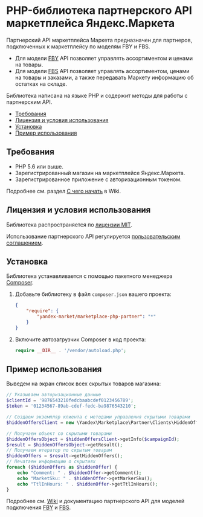 # PHP-библиотека партнерского API маркетплейса Яндекс.Маркета

Партнерский API маркетплейса Маркета предназначен для партнеров, подключенных к маркетплейсу по моделям FBY и FBS.

* Для модели [FBY](https://yandex.ru/dev/market/partner-marketplace/doc/dg/concepts/about-docpage/) API позволяет управлять ассортиментом и ценами на товары.
* Для модели [FBS](https://yandex.ru/dev/market/partner-marketplace-cd/doc/dg/concepts/about-docpage/) API позволяет управлять ассортиментом, ценами на товары и заказами, а также передавать Маркету информацию об остатках на складе.

Библиотека написана на языке PHP и содержит методы для работы с партнерским API. 

* [Требования](#Требования)
* [Лицензия и условия использования](#Лицензия-и-условия-использования)
* [Установка](#Установка)
* [Пример использования](#Пример-использования)

## Требования

* PHP 5.6 или выше.
* Зарегистрированный магазин на маркетплейсе Яндекс.Маркета. 
* Зарегистрированное приложение с авторизационным токеном. 
  
Подробнее см. раздел [С чего начать](https://github.com/yandex-market/marketplace-php-partner/wiki/С-чего-начать) в Wiki.

## Лицензия и условия использования

Библиотека распространяется по [лицензии MIT](LICENSE.txt).

Использование партнерского API регулируется [пользовательским соглашением](https://yandex.ru/legal/market_api_partner/).

## Установка

Библиотека устанавливается с помощью пакетного менеджера [Composer](https://getcomposer.org).

1. Добавьте библиотеку в файл `composer.json` вашего проекта:

   ```json
   {
       "require": {
           "yandex-market/marketplace-php-partner": "*"
       }
   }
   ```

2. Включите автозагрузчик Composer в код проекта:

   ```php
   require __DIR__ . '/vendor/autoload.php';
   ```   

## Пример использования

Выведем на экран список всех скрытых товаров магазина:

```php
// Указываем авторизационные данные
$clientId = '9876543210fedcbaabcdef0123456789';
$token = '01234567-89ab-cdef-fedc-ba9876543210';

// Создаем экземпляр клиента с методами управления скрытыми товарами
$hiddenOffersClient = new \Yandex\Marketplace\Partner\Clients\HiddenOffersClient($clientId, $token);

// Получаем объект со скрытыми товарами
$hiddenOffersObject = $hiddenOffersClient->getInfo($campaignId);
$result = $hiddenOffersObject->getResult();
// Получаем итератор по скрытым товарам
$hiddenOffers = $result->getHiddenOffers();
// Печатаем информацию о скрытиях
foreach ($hiddenOffers as $hiddenOffer) {
    echo "Comment: " . $hiddenOffer->getComment();
    echo "MarketSku: " . $hiddenOffer->getMarkerSku();
    echo "TtlInHours: " . $hiddenOffer->getTtlInHours();
}
```
Подробнее см. [Wiki](https://github.com/yandex-market/marketplace-php-partner/wiki) и документацию партнерского API для моделей подключения [FBY](https://yandex.ru/dev/market/partner-marketplace/doc/dg/concepts/about-docpage/) и [FBS](https://yandex.ru/dev/market/partner-marketplace/doc/dg/concepts/about-docpage/).   
